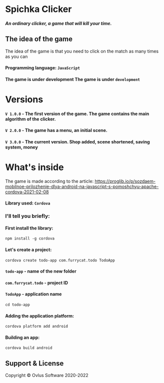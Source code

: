 # Spichka Clicker
##### An ordinary clicker, a game that will kill your time.
## The idea of the game
The idea of the game is that you need to click on the match as many times as you can
#### Programming language: `JavaScript`
#### The game is under development The game is under `development`

# Versions
#### `V 1.0.0` - The first version of the game. The game contains the main algorithm of the clicker.
#### `V 2.0.0` - The game has a menu, an initial scene.
#### `V 3.0.0` - The current version. Shop added, scene shortened, saving system, money

# What's inside
The game is made according to the article: https://proglib.io/p/sozdaem-mobilnoe-prilozhenie-dlya-android-na-javascript-s-pomoshchyu-apache-cordova-2021-02-08  
#### Library used: `Cordova`
### I'll tell you briefly:
#### First install the library:
```
npm install -g cordova
```
#### Let's create a project:
```
cordova create todo-app com.furrycat.todo TodoApp
```
#### `todo-app` - name of the new folder
#### `com.furrycat.todo` - project ID
#### `TodoApp` - application name
```
cd todo-app
```
#### Adding the application platform:
```
cordova platform add android
```
#### Building an app:
```
cordova build android
```
## Support & License
Copyright © Ovlus Software 2020-2022